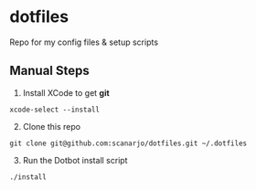 # dotfiles

Repo for my config files &amp; setup scripts

## Manual Steps

1. Install XCode to get **git**

```
xcode-select --install
```

2. Clone this repo

```
git clone git@github.com:scanarjo/dotfiles.git ~/.dotfiles
```

3. Run the Dotbot install script

```
./install
```
